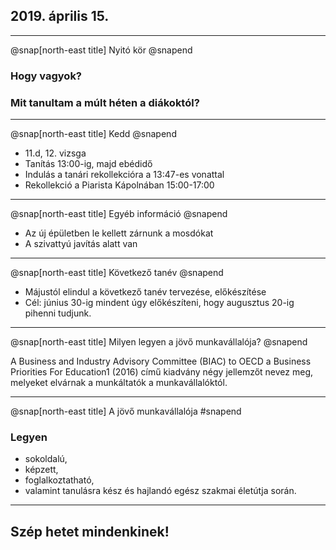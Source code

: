 ## 2019. április 15.

---

@snap[north-east title]
Nyitó kör
@snapend

### Hogy vagyok?
### Mit tanultam a múlt héten a diákoktól?

---

@snap[north-east title]
Kedd
@snapend

* 11.d, 12. vizsga
* Tanítás 13:00-ig, majd ebédidő
* Indulás a tanári rekollekcióra a 13:47-es vonattal
* Rekollekció a Piarista Kápolnában 15:00-17:00

---

@snap[north-east title]
Egyéb információ
@snapend

* Az új épületben le kellett zárnunk a mosdókat
* A szivattyú javítás alatt van

---

@snap[north-east title]
Következő tanév
@snapend

* Májustól elindul a következő tanév tervezése, előkészítése
* Cél: június 30-ig mindent úgy előkészíteni, hogy augusztus 20-ig pihenni tudjunk.

---

@snap[north-east title]
Milyen legyen a jövő munkavállalója?
@snapend

A Business and Industry Advisory Committee (BIAC) to OECD a Business Priorities For Education1 (2016) című kiadvány négy jellemzőt nevez meg, melyeket elvárnak a munkáltatók a munkavállalóktól.

---

@snap[north-east title]
A jövő munkavállalója
#snapend

### Legyen
* sokoldalú,
* képzett,
* foglalkoztatható,
* valamint tanulásra kész és hajlandó egész szakmai életútja során.

---

## Szép hetet mindenkinek!
